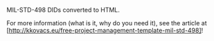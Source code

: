 MIL-STD-498 DIDs converted to HTML.

For more information (what is it, why do you need it), see the article at [http://kkovacs.eu/free-project-management-template-mil-std-498]!


